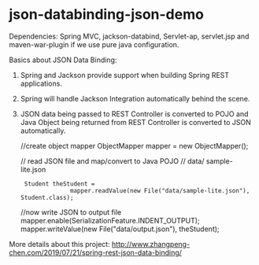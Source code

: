 # json-databinding-json-demo

Dependencies: Spring MVC, jackson-databind, Servlet-ap, servlet.jsp and maven-war-plugin if we use pure java configuration.

Basics about JSON Data Binding:

1. Spring and Jackson provide support when building Spring REST applications. 

2. Spring will handle Jackson Integration automatically behind the scene. 

3. JSON data being passed to REST Controller is converted to POJO and Java Object being returned from REST Controller is converted to JSON automatically.


	//create object mapper
	ObjectMapper mapper = new ObjectMapper();

	// read JSON file and map/convert to Java POJO
	// data/ sample-lite.json
	
        Student theStudent = 
                     mapper.readValue(new File("data/sample-lite.json"), Student.class);

	//now write JSON  to output file
	mapper.enable(SerializationFeature.INDENT_OUTPUT);
	mapper.writeValue(new File("data/output.json"), theStudent);

More details about this project:
http://www.zhangpeng-chen.com/2019/07/21/spring-rest-json-data-binding/
